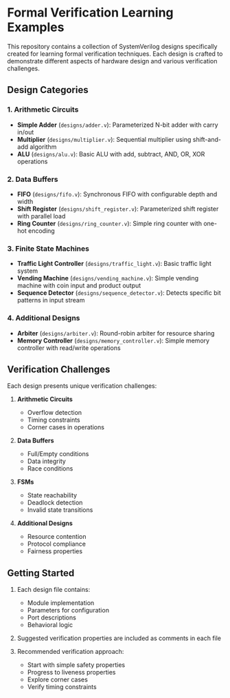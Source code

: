 # Formal Verification Learning Examples

This repository contains a collection of SystemVerilog designs specifically created for learning formal verification techniques. Each design is crafted to demonstrate different aspects of hardware design and various verification challenges.

## Design Categories

### 1. Arithmetic Circuits
- **Simple Adder** (`designs/adder.v`): Parameterized N-bit adder with carry in/out
- **Multiplier** (`designs/multiplier.v`): Sequential multiplier using shift-and-add algorithm
- **ALU** (`designs/alu.v`): Basic ALU with add, subtract, AND, OR, XOR operations

### 2. Data Buffers
- **FIFO** (`designs/fifo.v`): Synchronous FIFO with configurable depth and width
- **Shift Register** (`designs/shift_register.v`): Parameterized shift register with parallel load
- **Ring Counter** (`designs/ring_counter.v`): Simple ring counter with one-hot encoding

### 3. Finite State Machines
- **Traffic Light Controller** (`designs/traffic_light.v`): Basic traffic light system
- **Vending Machine** (`designs/vending_machine.v`): Simple vending machine with coin input and product output
- **Sequence Detector** (`designs/sequence_detector.v`): Detects specific bit patterns in input stream

### 4. Additional Designs
- **Arbiter** (`designs/arbiter.v`): Round-robin arbiter for resource sharing
- **Memory Controller** (`designs/memory_controller.v`): Simple memory controller with read/write operations

## Verification Challenges

Each design presents unique verification challenges:

1. **Arithmetic Circuits**
   - Overflow detection
   - Timing constraints
   - Corner cases in operations

2. **Data Buffers**
   - Full/Empty conditions
   - Data integrity
   - Race conditions

3. **FSMs**
   - State reachability
   - Deadlock detection
   - Invalid state transitions

4. **Additional Designs**
   - Resource contention
   - Protocol compliance
   - Fairness properties

## Getting Started

1. Each design file contains:
   - Module implementation
   - Parameters for configuration
   - Port descriptions
   - Behavioral logic

2. Suggested verification properties are included as comments in each file

3. Recommended verification approach:
   - Start with simple safety properties
   - Progress to liveness properties
   - Explore corner cases
   - Verify timing constraints 
